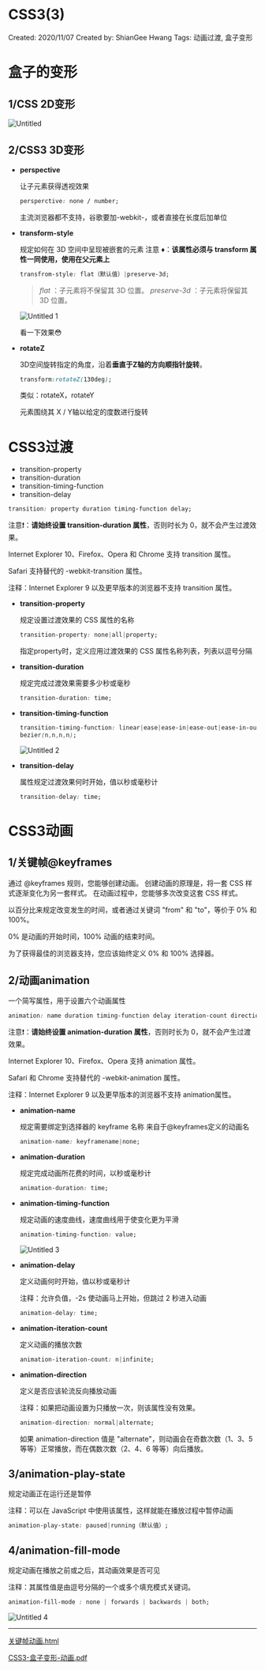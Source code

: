 # CSS3(3)

Created: 2020/11/07
Created by: ShianGee Hwang
Tags: 动画过渡, 盒子变形

# 盒子的变形

## 1/CSS 2D变形

![Untitled](https://gitee.com/shianiiiu/picgo_bed/raw/master/img/20201108161109.png)

## 2/CSS3 3D变形

- **perspective**

    让子元素获得透视效果

    ```css
    persperctive: none / number;
    ```

    主流浏览器都不支持，谷歌要加-webkit-，或者直接在长度后加单位

- **transform-style**

    规定如何在 3D 空间中呈现被嵌套的元素
    注意 ♦️：**该属性必须与 transform 属性一同使用，使用在父元素上**

    ```css
    transfrom-style: flat（默认值）|preserve-3d;
    ```

    > *flat* ：子元素将不保留其 3D 位置。
    *preserve-3d* ：子元素将保留其 3D 位置。

    ![Untitled 1](https://gitee.com/shianiiiu/picgo_bed/raw/master/img/20201108161132.png)

    看一下效果😳

- **rotateZ**

    3D空间旋转指定的角度，沿着**垂直于Z轴的方向顺指针旋转**。

    ```css
    transform:rotateZ(130deg);
    ```

    类似：rotateX，rotateY

    元素围绕其 X / Y轴以给定的度数进行旋转

# CSS3过渡

- transition-property
- transition-duration
- transition-timing-function
- transition-delay

```css
transition: property duration timing-function delay;
```

注意❗：**请始终设置 transition-duration 属性**，否则时长为 0，就不会产生过渡效果。

Internet Explorer 10、Firefox、Opera 和 Chrome 支持 transition 属性。

Safari 支持替代的 -webkit-transition 属性。

注释：Internet Explorer 9 以及更早版本的浏览器不支持 transition 属性。

- **transition-property**

    规定设置过渡效果的 CSS 属性的名称

    ```css
    transition-property: none|all|property;
    ```

    指定property时，定义应用过渡效果的 CSS 属性名称列表，列表以逗号分隔

- **transition-duration**

    规定完成过渡效果需要多少秒或毫秒

    ```css
    transition-duration: time;
    ```

- **transition-timing-function**

    ```css
    transition-timing-function: linear|ease|ease-in|ease-out|ease-in-out|cubic-
    bezier(n,n,n,n);
    ```

    ![Untitled 2](https://gitee.com/shianiiiu/picgo_bed/raw/master/img/20201108161215.png)

- **transition-delay**

    属性规定过渡效果何时开始，值以秒或毫秒计

    ```css
    transition-delay: time;
    ```

# CSS3动画

## 1/关键帧@keyframes

通过 @keyframes 规则，您能够创建动画。
创建动画的原理是，将一套 CSS 样式逐渐变化为另一套样式。
在动画过程中，您能够多次改变这套 CSS 样式。

以百分比来规定改变发生的时间，或者通过关键词 "from" 和 "to"，等价于 0% 和 100%。

0% 是动画的开始时间，100% 动画的结束时间。

为了获得最佳的浏览器支持，您应该始终定义 0% 和 100% 选择器。

## 2/动画animation

一个简写属性，用于设置六个动画属性

```css
animation: name duration timing-function delay iteration-count direction;
```

注意❗：**请始终设置 animation-duration 属性**，否则时长为 0，就不会产生过渡效果。

Internet Explorer 10、Firefox、Opera 支持 animation 属性。

Safari 和 Chrome 支持替代的 -webkit-animation 属性。

注释：Internet Explorer 9 以及更早版本的浏览器不支持 animation属性。

- **animation-name**

    规定需要绑定到选择器的 keyframe 名称
    来自于@keyframes定义的动画名

    ```css
    animation-name: keyframename|none;
    ```

- **animation-duration**

    规定完成动画所花费的时间，以秒或毫秒计

    ```css
    animation-duration: time;
    ```

- **animation-timing-function**

    规定动画的速度曲线，速度曲线用于使变化更为平滑

    ```css
    animation-timing-function: value;
    ```

    ![Untitled 3](https://gitee.com/shianiiiu/picgo_bed/raw/master/img/20201108161230.png)

- **animation-delay**

    定义动画何时开始，值以秒或毫秒计

    注释：允许负值，-2s 使动画马上开始，但跳过 2 秒进入动画

    ```css
    animation-delay: time;
    ```

- **animation-iteration-count**

    定义动画的播放次数

    ```css
    animation-iteration-count: n|infinite;
    ```

- **animation-direction**

    定义是否应该轮流反向播放动画

    注释：如果把动画设置为只播放一次，则该属性没有效果。

    ```css
    animation-direction: normal|alternate;
    ```

    如果 animation-direction 值是 "alternate"，则动画会在奇数次数（1、3、5 等等）正常播放，而在偶数次数（2、4、6 等等）向后播放。

## 3/animation-play-state

规定动画正在运行还是暂停

注释：可以在 JavaScript 中使用该属性，这样就能在播放过程中暂停动画

```css
animation-play-state: paused|running（默认值）;
```

## 4/animation-fill-mode

规定动画在播放之前或之后，其动画效果是否可见

注释：其属性值是由逗号分隔的一个或多个填充模式关键词。

```css
animation-fill-mode : none | forwards | backwards | both;
```

![Untitled 4](https://gitee.com/shianiiiu/picgo_bed/raw/master/img/20201108161251.png)

---

[关键帧动画.html](https://www.notion.so/html-7b09cdd431ee45b9acff178b25e0e5ef)

[CSS3-盒子变形-动画.pdf](https://www.notion.so/CSS3-pdf-9ea0128176314c7d831f9ac8b5d1c7c8)